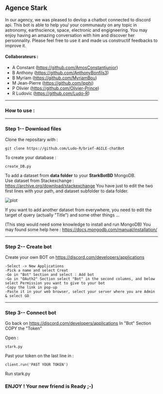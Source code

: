 ## Agence Stark

In our agency, we was pleased to devlop a chatbot connected to discord api. This bot is able to help you/ your communauty on any topic in astronomy, earthscience, space, electronic and engigneering. You may enjoy having an amazing conversation with him and discover her personnality. Please feel free to use it and made us constructif feedbacks to improve it.

#### Collaborateurs : 

  - A Constant (https://github.com/AmosConstantjunior)
  - B Anthony (https://github.com/AnthonyBonfils3)
  - B Myriam (https://github.com/MyriamBou)
  - M Jean-Pierre (https://github.com/jpphi)
  - P Olivier (https://github.com/Olivier-Prince)
  - R Ludovic (https://github.com/Ludo-R)

_______________________________________________________
  
### How to use :

_______________________________________________________

### Step 1-- Download files

Clone the repositary with :

	git clone https://github.com/Ludo-R/brief-AGILE-chatBot

To create your database :

	create_DB.py 

To add a dataset from **data folder** to your **StarkBotBD** MongoDB.  
Use dataset from Stackexchange : https://archive.org/download/stackexchange
You have just to edit the two first lines with your path, and dataset subfolder to data folder.

![plot](./assets/Create_DB_edit.png)

If you want to add another dataset from everywhere, 
you need to edit the target of query (actually "Title") and some other things ...

(This step would need some knowledge to install and run MongoDB)
You may found some help here : https://docs.mongodb.com/manual/installation/

_______________________________________________________

### Step 2-- Create bot

Create your own BOT on https://discord.com/developers/applications
	
	-Select -> New Applications
	-Pick a name and select Creat
	-Go in "Bot" Section and select : Add bot
	-Go in "OAuth2" Section select "Bot" in the second columns, and below select Permission you want to give to your bot
	-Copy the link in pop-up
	-Paste it in your web browser, select your server where you are Admin & select GO

_______________________________________________________

### Step 3-- Connect bot

Go back on https://discord.com/developers/applications
In "Bot" Section COPY the "Token"

Open :
	
	stark.py

Past your token on the last line in :

	client.run('PAST YOUR TOKEN')

Run stark.py

### ENJOY ! Your new friend is Ready ;-)
 
